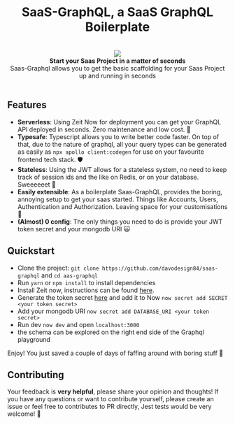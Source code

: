 <h1 align="center"><strong>SaaS-GraphQL, a SaaS GraphQL Boilerplate</strong></h1>

<br />

<div align="center"><img src="https://github.com/davodesign84/saas-graphql/blob/master/logos.svg" /></div>

<div align="center"><strong>Start your Saas Project in a matter of seconds</strong></div>
<div align="center">Saas-Graphql allows you to get the basic scaffolding for your Saas Project up and running in seconds</div>

<br />

## Features

- **Serverless**: Using Zeit Now for deployment you can get your GraphQL API deployed in seconds. Zero maintenance and low cost. 🚀
- **Typesafe**: Typescript allows you to write better code faster. On top of that, due to the nature of graphql, all your query types can be generated as easily as `npx apollo client:codegen` for use on your favourite frontend tech stack. 🛡
- **Stateless**: Using the JWT allows for a stateless system, no need to keep track of session ids and the like on Redis, or on your database. Sweeeeeet 🍭
- **Easily extensible**: As a boilerplate Saas-GraphQL, provides the boring, annoying setup to get your saas started. Things like Accounts, Users, Authentication and Authorization. Leaving space for your customisations 👷
- **(Almost) 0 config**: The only things you need to do is provide your JWT token secret and your mongodb URI 🙀

## Quickstart
- Clone the project: `git clone https://github.com/davodesign84/saas-graphql` and `cd aas-graphql`
- Run `yarn` or `npm install` to install dependencies
- Install Zeit now, instructions can be found [here](https://zeit.co/download).
- Generate the token secret [here](https://mkjwk.org/) and add it to Now `now secret add SECRET <your token secret>`
- Add your mongodb URI `now secret add DATABASE_URI <your token secret>`
- Run dev `now dev` and open `localhost:3000`
- the schema can be explored on the right end side of the Graphql playground


Enjoy! You just saved a couple of days of faffing around with boring stuff 🤴

## Contributing

Your feedback is **very helpful**, please share your opinion and thoughts! If you have any questions or want to contribute yourself, please create an issue or feel free to contributes to PR directly, Jest tests would be very welcome! 🙏

